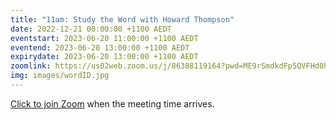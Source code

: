 ```yaml
---
title: "11am: Study the Word with Howard Thompson"
date: 2022-12-21 00:00:00 +1100 AEDT
eventstart: 2023-06-20 11:00:00 +1100 AEDT
eventend: 2023-06-20 13:00:00 +1100 AEDT
expirydate: 2023-06-20 13:00:00 +1100 AEDT
zoomlink: https://us02web.zoom.us/j/86388119164?pwd=ME9rSmdkdFp5QVFHd0hIbDZmNXhRQT09
img: images/wordID.jpg
---
```


[Click to join Zoom](https://us02web.zoom.us/j/86388119164?pwd=ME9rSmdkdFp5QVFHd0hIbDZmNXhRQT09) when the meeting time arrives.
